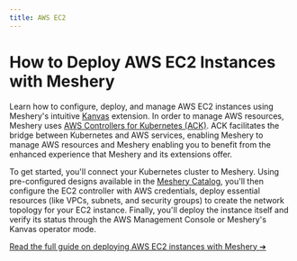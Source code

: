 ```yaml
---
title: AWS EC2
---
```


<h1> How to Deploy AWS EC2 Instances with Meshery</h1>
<p>
    Learn how to configure, deploy, and manage AWS EC2 instances using Meshery's intuitive <a href="https://docs.meshery.io/extensions/kanvas">Kanvas</a> extension. In order to manage AWS resources, Meshery uses <a href="https://aws.amazon.com/blogs/containers/aws-controllers-for-kubernetes-ack/">AWS Controllers for Kubernetes (ACK)</a>. ACK facilitates the bridge between Kubernetes and AWS services, enabling Meshery to manage AWS resources and Meshery enabling you to benefit from the enhanced experience that Meshery and its extensions offer.
</p>

<p>
    To get started, you'll connect your Kubernetes cluster to Meshery. Using pre-configured designs available in the <a href="https://cloud.layer5.io/catalog">Meshery Catalog</a>, you'll then configure the EC2 controller with AWS credentials, deploy essential resources (like VPCs, subnets, and security groups) to create the network topology for your EC2 instance. Finally, you'll deploy the instance itself and verify its status through the AWS Management Console or Meshery's Kanvas operator mode.
</p>

<p>
    <a href="https://docs.meshery.io/guides/tutorials/deploy-an-aws-ec2-instance-with-meshery">Read the full guide on deploying AWS EC2 instances with Meshery ➔</a>
</p>
